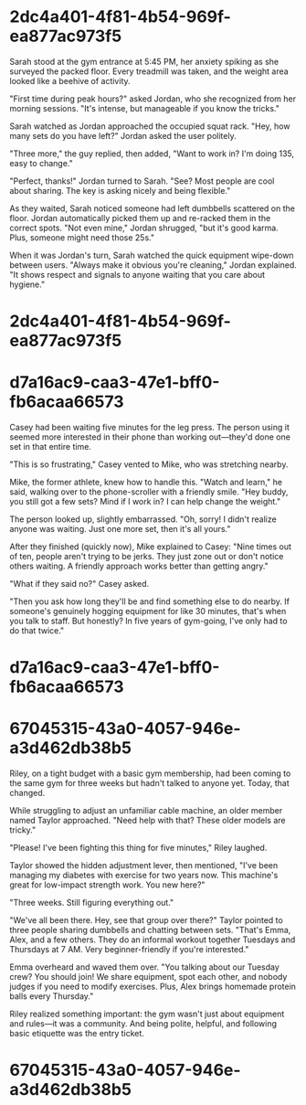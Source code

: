 

# 2dc4a401-4f81-4b54-969f-ea877ac973f5

Sarah stood at the gym entrance at 5:45 PM, her anxiety spiking as she surveyed the packed floor. Every treadmill was taken, and the weight area looked like a beehive of activity.

"First time during peak hours?" asked Jordan, who she recognized from her morning sessions. "It's intense, but manageable if you know the tricks."

Sarah watched as Jordan approached the occupied squat rack. "Hey, how many sets do you have left?" Jordan asked the user politely.

"Three more," the guy replied, then added, "Want to work in? I'm doing 135, easy to change."

"Perfect, thanks!" Jordan turned to Sarah. "See? Most people are cool about sharing. The key is asking nicely and being flexible."

As they waited, Sarah noticed someone had left dumbbells scattered on the floor. Jordan automatically picked them up and re-racked them in the correct spots. "Not even mine," Jordan shrugged, "but it's good karma. Plus, someone might need those 25s."

When it was Jordan's turn, Sarah watched the quick equipment wipe-down between users. "Always make it obvious you're cleaning," Jordan explained. "It shows respect and signals to anyone waiting that you care about hygiene."

# 2dc4a401-4f81-4b54-969f-ea877ac973f5



# d7a16ac9-caa3-47e1-bff0-fb6acaa66573

Casey had been waiting five minutes for the leg press. The person using it seemed more interested in their phone than working out—they'd done one set in that entire time.

"This is so frustrating," Casey vented to Mike, who was stretching nearby.

Mike, the former athlete, knew how to handle this. "Watch and learn," he said, walking over to the phone-scroller with a friendly smile. "Hey buddy, you still got a few sets? Mind if I work in? I can help change the weight."

The person looked up, slightly embarrassed. "Oh, sorry! I didn't realize anyone was waiting. Just one more set, then it's all yours."

After they finished (quickly now), Mike explained to Casey: "Nine times out of ten, people aren't trying to be jerks. They just zone out or don't notice others waiting. A friendly approach works better than getting angry."

"What if they said no?" Casey asked.

"Then you ask how long they'll be and find something else to do nearby. If someone's genuinely hogging equipment for like 30 minutes, that's when you talk to staff. But honestly? In five years of gym-going, I've only had to do that twice."

# d7a16ac9-caa3-47e1-bff0-fb6acaa66573



# 67045315-43a0-4057-946e-a3d462db38b5

Riley, on a tight budget with a basic gym membership, had been coming to the same gym for three weeks but hadn't talked to anyone yet. Today, that changed.

While struggling to adjust an unfamiliar cable machine, an older member named Taylor approached. "Need help with that? These older models are tricky."

"Please! I've been fighting this thing for five minutes," Riley laughed.

Taylor showed the hidden adjustment lever, then mentioned, "I've been managing my diabetes with exercise for two years now. This machine's great for low-impact strength work. You new here?"

"Three weeks. Still figuring everything out."

"We've all been there. Hey, see that group over there?" Taylor pointed to three people sharing dumbbells and chatting between sets. "That's Emma, Alex, and a few others. They do an informal workout together Tuesdays and Thursdays at 7 AM. Very beginner-friendly if you're interested."

Emma overheard and waved them over. "You talking about our Tuesday crew? You should join! We share equipment, spot each other, and nobody judges if you need to modify exercises. Plus, Alex brings homemade protein balls every Thursday."

Riley realized something important: the gym wasn't just about equipment and rules—it was a community. And being polite, helpful, and following basic etiquette was the entry ticket.

# 67045315-43a0-4057-946e-a3d462db38b5

